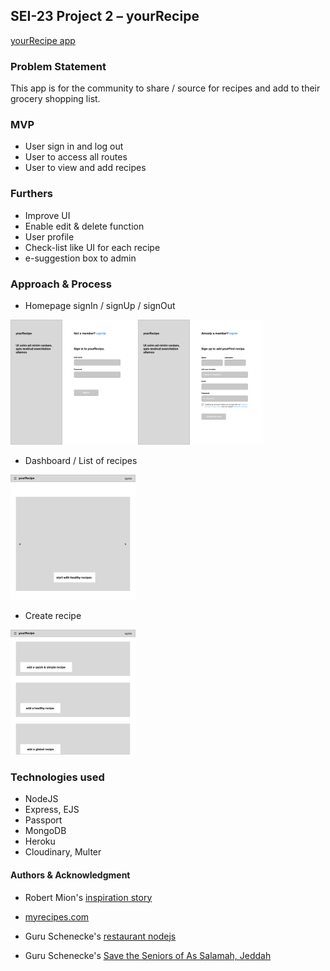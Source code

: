 ## SEI-23 Project 2 – yourRecipe 

<a href="https://sei23yourrecipe.herokuapp.com/">yourRecipe app</a>

### Problem Statement
This app is for the community to share / source for recipes and add to their grocery shopping list. 

### MVP
- User sign in and log out
- User to access all routes
- User to view and add recipes

### Furthers
- Improve UI 
- Enable edit & delete function 
- User profile
- Check-list like UI for each recipe
- e-suggestion box to admin

### Approach & Process
- Homepage signIn / signUp / signOut
<img src="./wireframe/Sign In.jpg" width="200">
<img src="./wireframe/Sign Up.jpg" width="200">

- Dashboard / List of recipes
<img src="./wireframe/Dashboard.jpg" width="200">

- Create recipe
<img src="./wireframe/Homepage Create.jpg" width="200">

### Technologies used
- NodeJS
- Express, EJS
- Passport
- MongoDB
- Heroku
- Cloudinary, Multer

#### Authors & Acknowledgment
- Robert Mion's <a href="https://codeburst.io/full-stack-adventure-weekly-meal-prep-with-a-custom-blue-apron-recipe-api-d8ff4b29bc39">inspiration story</a>

- <a href="https://www.myrecipes.com/">myrecipes.com</a>

- Guru Schenecke's <a href="https://git.generalassemb.ly/ebere/restaurant_nodejs">restaurant nodejs</a>

- Guru Schenecke's <a href="https://github.com/guru-schnecke/challenge_sg_c">Save the Seniors of As Salamah, Jeddah</a>